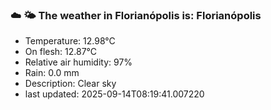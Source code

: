 ### ☁️ 🌤️  The weather in Florianópolis is: Florianópolis

- Temperature: 12.98°C
- On flesh: 12.87°C
- Relative air humidity: 97%
- Rain: 0.0 mm
- Description: Clear sky
- last updated: 2025-09-14T08:19:41.007220
